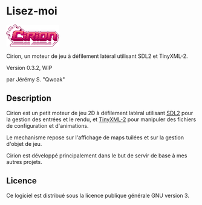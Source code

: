 # Lisez-moi

![Cirion](https://github.com/qwoak/cirion/blob/master/logo.png)

Cirion, un moteur de jeu à défilement latéral utilisant SDL2 et TinyXML-2.

Version 0.3.2, WIP

par Jérémy S. "Qwoak"

## Description
Cirion est un petit moteur de jeu 2D à défilement latéral utilisant [SDL2](http://libsdl.org/) pour la gestion des entrées et le rendu, et [TinyXML-2](http://www.grinninglizard.com/tinyxml2/) pour manipuler des fichiers de configuration et d'animations. 

Le mechanisme repose sur l'affichage de maps tuilées et sur la gestion d'objet de jeu.

Cirion est développé principalement dans le but de servir de base à mes autres projets.

## Licence
Ce logiciel est distribué sous la licence publique générale GNU version 3.
